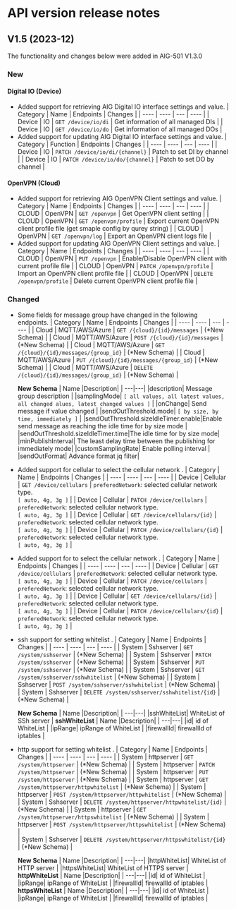 # API version release notes
## V1.5 (2023-12)
The functionality and changes below were added in AIG-501 V1.3.0

### New
#### Digital IO (Device)
- Added support for retrieving AIG Digital IO interface settings and value.
    |  Category  |  Name | Endpoints | Changes |
    |  ----  |  ----  | --- | ---- |
    | Device | IO | `GET /device/io/di` | Get information of all managed DIs |
    | Device | IO | `GET /device/io/do` | Get information of all managed DOs |
- Added support for updating AIG Digital IO interface settings and value.
    |  Category  |  Function | Endpoints | Changes |
    |  ----  |  ----  | --- | ---- |
    | Device | IO | `PATCH /device/io/di/{channel}` | Patch to set DI by channel |
    | Device | IO | `PATCH /device/io/do/{channel}` | Patch to set DO by channel |
#### OpenVPN (Cloud)
- Added support for retrieving AIG OpenVPN Client settings and value.
    |  Category  |  Name | Endpoints | Changes |
    |  ----  |  ----  | --- | ---- |
    | CLOUD | OpenVPN | `GET /openvpn` | Get OpenVPN client setting |
    | CLOUD | OpenVPN | `GET /openvpn/profile` | Export current OpenVPN client profile file (get smaple config by qurey string) |
    | CLOUD | OpenVPN | `GET /openvpn/log` | Export an OpenVPN client logs file |
- Added support for updating AIG OpenVPN Client settings and value.
    |  Category  |  Name | Endpoints | Changes |
    |  ----  |  ----  | --- | ---- |
    | CLOUD | OpenVPN | `PUT /openvpn` | Enable/Disable OpenVPN client with current profile file |
    | CLOUD | OpenVPN | `PATCH /openvpn/profile` | Import an OpenVPN client profile file |
    | CLOUD | OpenVPN | `DELETE /openvpn/profile` | Delete current OpenVPN client profile file |

### Changed
- Some fields for message group have changed in the following endpoints. 
    |  Category  |  Name | Endpoints | Changes |
    |  ----  |  ----  | --- | ---- |
    | Cloud | MQTT/AWS/Azure | `GET /{cloud}/{id}/messages` | (*New Schema) |
    | Cloud | MQTT/AWS/Azure | `POST /{cloud}/{id}/messages` | (*New Schema) |
    | Cloud | MQTT/AWS/Azure | `GET /{cloud}/{id}/messages/{group_id}` | (*New Schema) |
    | Cloud | MQTT/AWS/Azure | `PUT /{cloud}/{id}/messages/{group_id}` | (*New Schema) |
    | Cloud | MQTT/AWS/Azure | `DELETE /{cloud}/{id}/messages/{group_id}` | (*New Schema) |

    **New Schema**
    | Name |Description| 
    | ---|---|
    |description| Message group description |
    |samplingMode| `[ all values, all latest values, all changed alues, latest changed values ]` |
    |onChange| Send message if value changed |
    |sendOutThreshold.mode| `[ by size, by time, immediately ]` |
    |sendOutThreshold.sizeIdleTimer.enable|Enable send message as reaching the idle time for by size mode  |
    |sendOutThreshold.sizeIdleTimer.time|The idle time for by size mode|
    |minPublishInterval| The least delay time between the publishing for immediately mode|
    |customSamplingRate| Enable polling interval |
    |sendOutFormat| Advance format jq filter|
    

- Added support for cellular to select the cellular network .
    |  Category  |  Name | Endpoints | Changes |
    |  ----  |  ----  | --- | ---- |
    | Device | Cellular | `GET /device/cellulars` |  `preferedNetwork`: selected cellular network type.<br />`[ auto, 4g, 3g ]` |
    | Device | Cellular | `PATCH /device/cellulars` | `preferedNetwork`: selected cellular network type.<br />`[ auto, 4g, 3g ]` |
    | Device | Cellular | `GET /device/cellulars/{id}` | `preferedNetwork`: selected cellular network type.<br />`[ auto, 4g, 3g ]` |
    | Device | Cellular | `PATCH /device/cellulars/{id}` | `preferedNetwork`: selected cellular network type.<br />`[ auto, 4g, 3g ]` |

- Added support for  to select the cellular network .
    |  Category  |  Name | Endpoints | Changes |
    |  ----  |  ----  | --- | ---- |
    | Device | Cellular | `GET /device/cellulars` |  `preferedNetwork`: selected cellular network type.<br />`[ auto, 4g, 3g ]` |
    | Device | Cellular | `PATCH /device/cellulars` | `preferedNetwork`: selected cellular network type.<br />`[ auto, 4g, 3g ]` |
    | Device | Cellular | `GET /device/cellulars/{id}` | `preferedNetwork`: selected cellular network type.<br />`[ auto, 4g, 3g ]` |
    | Device | Cellular | `PATCH /device/cellulars/{id}` | `preferedNetwork`: selected cellular network type.<br />`[ auto, 4g, 3g ]` |

- ssh support for setting whitelist .
    |  Category  |  Name | Endpoints | Changes |
    |  ----  |  ----  | --- | ---- |
    | System | Sshserver | `GET /system/sshserver` | (*New Schema) |
    | System | Sshserver | `PATCH /system/sshserver` | (*New Schema) | 
    | System | Sshserver | `PUT /system/sshserver` | (*New Schema) |
    | System | Sshserver | `GET /system/sshserver/sshwhitelist` | (*New Schema) | 
    | System | Sshserver | `POST /system/sshserver/sshwhitelist` | (*New Schema) |    
    | System | Sshserver | `DELETE /system/sshserver/sshwhitelist/{id}` | (*New Schema) |  

    **New Schema**
    | Name |Description| 
    | ---|---|
    |sshWhiteList| WhiteList of SSh server |
    **sshWhiteList**
    | Name |Description| 
    | ---|---|
    |id| id of WhiteList |
    |ipRange| ipRange of WhiteList |
    |firewallId| firewallId of iptables |

- http support for setting whitelist .
    |  Category  |  Name | Endpoints | Changes |
    |  ----  |  ----  | --- | ---- |
    | System | httpserver | `GET /system/httpserver` | (*New Schema) |
    | System | httpserver | `PATCH /system/httpserver` | (*New Schema) | 
    | System | httpserver | `PUT /system/httpserver` | (*New Schema) |
    | System | httpserver | `GET /system/httpserver/httpwhitelist` | (*New Schema) | 
    | System | httpserver | `POST /system/httpserver/httpwhitelist` | (*New Schema) |    
    | System | Sshserver | `DELETE /system/httpserver/httpwhitelist/{id}` | (*New Schema) |
    | System | httpserver | `GET /system/httpserver/httpswhitelist` | (*New Schema) | 
    | System | httpserver | `POST /system/httpserver/httpswhitelist` | (*New Schema) |    
    | System | Sshserver | `DELETE /system/httpserver/httpswhitelist/{id}` | (*New Schema) |   

    **New Schema**
    | Name |Description| 
    | ---|---|
    |httpWhiteList| WhiteList of HTTP server |
    |httpsWhiteList| WhiteList of HTTPS server |
    **httpWhiteList**
    | Name |Description| 
    | ---|---|
    |id| id of WhiteList |
    |ipRange| ipRange of WhiteList |
    |firewallId| firewallId of iptables |
    **httpsWhiteList**
    | Name |Description| 
    | ---|---|
    |id| id of WhiteList |
    |ipRange| ipRange of WhiteList |
    |firewallId| firewallId of iptables |
    

